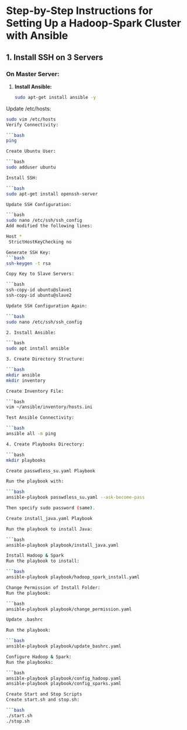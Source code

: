 # Step-by-Step Instructions for Setting Up a Hadoop-Spark Cluster with Ansible

## 1. Install SSH on 3 Servers

### On Master Server:
1. **Install Ansible:**
   ```bash
   sudo apt-get install ansible -y
Update /etc/hosts:

   ```bash
sudo vim /etc/hosts
Verify Connectivity:

   ```bash
ping

Create Ubuntu User:

   ```bash
sudo adduser ubuntu

Install SSH:

   ```bash
sudo apt-get install openssh-server

Update SSH Configuration:

   ```bash
sudo nano /etc/ssh/ssh_config
Add modified the following lines:

Host *
    StrictHostKeyChecking no

Generate SSH Key:
   ```bash
ssh-keygen -t rsa

Copy Key to Slave Servers:

   ```bash
ssh-copy-id ubuntu@slave1
ssh-copy-id ubuntu@slave2

Update SSH Configuration Again:

```bash
sudo nano /etc/ssh/ssh_config

2. Install Ansible:

   ```bash
sudo apt install ansible

3. Create Directory Structure:

   ```bash
mkdir ansible
mkdir inventory

Create Inventory File:

   ```bash
vim ~/ansible/inventory/hosts.ini

Test Ansible Connectivity:

   ```bash
ansible all -m ping

4. Create Playbooks Directory:

   ```bash
mkdir playbooks

Create passwdless_su.yaml Playbook

Run the playbook with:

   ```bash
ansible-playbook passwdless_su.yaml --ask-become-pass

Then specify sudo password (same).

Create install_java.yaml Playbook

Run the playbook to install Java:

   ```bash
ansible-playbook playbook/install_java.yaml

Install Hadoop & Spark
Run the playbook to install:

   ```bash
ansible-playbook playbook/hadoop_spark_install.yaml

Change Permission of Install Folder:
Run the playbook:

   ```bash
ansible-playbook playbook/change_permission.yaml

Update .bashrc

Run the playbook:

   ```bash
ansible-playbook playbook/update_bashrc.yaml

Configure Hadoop & Spark:
Run the playbooks:

   ```bash
ansible-playbook playbook/config_hadoop.yaml
ansible-playbook playbook/config_sparks.yaml

Create Start and Stop Scripts
Create start.sh and stop.sh:

   ```bash
./start.sh
./stop.sh
